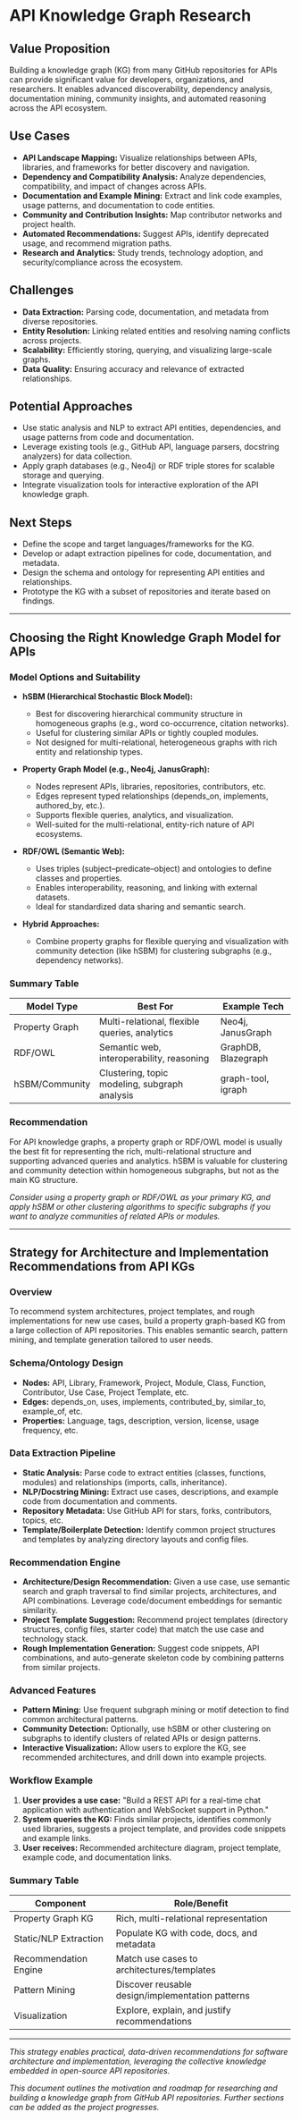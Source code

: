 # API Knowledge Graph Research

## Value Proposition

Building a knowledge graph (KG) from many GitHub repositories for APIs can provide significant value for developers, organizations, and researchers. It enables advanced discoverability, dependency analysis, documentation mining, community insights, and automated reasoning across the API ecosystem.

## Use Cases

- **API Landscape Mapping:** Visualize relationships between APIs, libraries, and frameworks for better discovery and navigation.
- **Dependency and Compatibility Analysis:** Analyze dependencies, compatibility, and impact of changes across APIs.
- **Documentation and Example Mining:** Extract and link code examples, usage patterns, and documentation to code entities.
- **Community and Contribution Insights:** Map contributor networks and project health.
- **Automated Recommendations:** Suggest APIs, identify deprecated usage, and recommend migration paths.
- **Research and Analytics:** Study trends, technology adoption, and security/compliance across the ecosystem.

## Challenges

- **Data Extraction:** Parsing code, documentation, and metadata from diverse repositories.
- **Entity Resolution:** Linking related entities and resolving naming conflicts across projects.
- **Scalability:** Efficiently storing, querying, and visualizing large-scale graphs.
- **Data Quality:** Ensuring accuracy and relevance of extracted relationships.

## Potential Approaches

- Use static analysis and NLP to extract API entities, dependencies, and usage patterns from code and documentation.
- Leverage existing tools (e.g., GitHub API, language parsers, docstring analyzers) for data collection.
- Apply graph databases (e.g., Neo4j) or RDF triple stores for scalable storage and querying.
- Integrate visualization tools for interactive exploration of the API knowledge graph.

## Next Steps

- Define the scope and target languages/frameworks for the KG.
- Develop or adapt extraction pipelines for code, documentation, and metadata.
- Design the schema and ontology for representing API entities and relationships.
- Prototype the KG with a subset of repositories and iterate based on findings.

---

## Choosing the Right Knowledge Graph Model for APIs

### Model Options and Suitability

- **hSBM (Hierarchical Stochastic Block Model):**
  - Best for discovering hierarchical community structure in homogeneous graphs (e.g., word co-occurrence, citation networks).
  - Useful for clustering similar APIs or tightly coupled modules.
  - Not designed for multi-relational, heterogeneous graphs with rich entity and relationship types.

- **Property Graph Model (e.g., Neo4j, JanusGraph):**
  - Nodes represent APIs, libraries, repositories, contributors, etc.
  - Edges represent typed relationships (depends_on, implements, authored_by, etc.).
  - Supports flexible queries, analytics, and visualization.
  - Well-suited for the multi-relational, entity-rich nature of API ecosystems.

- **RDF/OWL (Semantic Web):**
  - Uses triples (subject–predicate–object) and ontologies to define classes and properties.
  - Enables interoperability, reasoning, and linking with external datasets.
  - Ideal for standardized data sharing and semantic search.

- **Hybrid Approaches:**
  - Combine property graphs for flexible querying and visualization with community detection (like hSBM) for clustering subgraphs (e.g., dependency networks).

### Summary Table

| Model Type         | Best For                                      | Example Tech         |
|--------------------|-----------------------------------------------|----------------------|
| Property Graph     | Multi-relational, flexible queries, analytics | Neo4j, JanusGraph   |
| RDF/OWL            | Semantic web, interoperability, reasoning     | GraphDB, Blazegraph  |
| hSBM/Community     | Clustering, topic modeling, subgraph analysis | graph-tool, igraph   |

### Recommendation

For API knowledge graphs, a property graph or RDF/OWL model is usually the best fit for representing the rich, multi-relational structure and supporting advanced queries and analytics. hSBM is valuable for clustering and community detection within homogeneous subgraphs, but not as the main KG structure.

*Consider using a property graph or RDF/OWL as your primary KG, and apply hSBM or other clustering algorithms to specific subgraphs if you want to analyze communities of related APIs or modules.*

---

## Strategy for Architecture and Implementation Recommendations from API KGs

### Overview
To recommend system architectures, project templates, and rough implementations for new use cases, build a property graph-based KG from a large collection of API repositories. This enables semantic search, pattern mining, and template generation tailored to user needs.

### Schema/Ontology Design
- **Nodes:** API, Library, Framework, Project, Module, Class, Function, Contributor, Use Case, Project Template, etc.
- **Edges:** depends_on, uses, implements, contributed_by, similar_to, example_of, etc.
- **Properties:** Language, tags, description, version, license, usage frequency, etc.

### Data Extraction Pipeline
- **Static Analysis:** Parse code to extract entities (classes, functions, modules) and relationships (imports, calls, inheritance).
- **NLP/Docstring Mining:** Extract use cases, descriptions, and example code from documentation and comments.
- **Repository Metadata:** Use GitHub API for stars, forks, contributors, topics, etc.
- **Template/Boilerplate Detection:** Identify common project structures and templates by analyzing directory layouts and config files.

### Recommendation Engine
- **Architecture/Design Recommendation:** Given a use case, use semantic search and graph traversal to find similar projects, architectures, and API combinations. Leverage code/document embeddings for semantic similarity.
- **Project Template Suggestion:** Recommend project templates (directory structures, config files, starter code) that match the use case and technology stack.
- **Rough Implementation Generation:** Suggest code snippets, API combinations, and auto-generate skeleton code by combining patterns from similar projects.

### Advanced Features
- **Pattern Mining:** Use frequent subgraph mining or motif detection to find common architectural patterns.
- **Community Detection:** Optionally, use hSBM or other clustering on subgraphs to identify clusters of related APIs or design patterns.
- **Interactive Visualization:** Allow users to explore the KG, see recommended architectures, and drill down into example projects.

### Workflow Example
1. **User provides a use case:** "Build a REST API for a real-time chat application with authentication and WebSocket support in Python."
2. **System queries the KG:** Finds similar projects, identifies commonly used libraries, suggests a project template, and provides code snippets and example links.
3. **User receives:** Recommended architecture diagram, project template, example code, and documentation links.

### Summary Table

| Component                | Role/Benefit                                      |
|--------------------------|---------------------------------------------------|
| Property Graph KG        | Rich, multi-relational representation             |
| Static/NLP Extraction    | Populate KG with code, docs, and metadata         |
| Recommendation Engine    | Match use cases to architectures/templates        |
| Pattern Mining           | Discover reusable design/implementation patterns  |
| Visualization            | Explore, explain, and justify recommendations     |

---

*This strategy enables practical, data-driven recommendations for software architecture and implementation, leveraging the collective knowledge embedded in open-source API repositories.*

*This document outlines the motivation and roadmap for researching and building a knowledge graph from GitHub API repositories. Further sections can be added as the project progresses.*